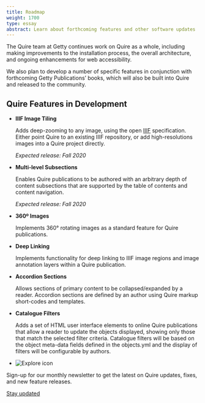 ```yaml
---
title: Roadmap
weight: 1700
type: essay
abstract: Learn about forthcoming features and other software updates
---
```


The Quire team at Getty continues work on Quire as a whole, including making improvements to the installation process, the overall architecture, and ongoing enhancements for web accessibility.

We also plan to develop a number of specific features in conjunction with forthcoming Getty Publications’ books, which will also be built into Quire and released to the community.

## Quire Features in Development

<div class="feature-list">

- **IIIF Image Tiling**

    Adds deep-zooming to any image, using the open [IIIF](https://iiif.io/) specification. Either point Quire to an existing IIIF repository, or add high-resolutions images into a Quire project directly.

    *Expected release: Fall 2020*

- **Multi-level Subsections**

    Enables Quire publications to be authored with an arbitrary depth of content subsections that are supported by the table of contents and content navigation.

    *Expected release: Fall 2020*  

- **360º Images**

    Implements 360° rotating images as a standard feature for Quire publications.

- **Deep Linking**

    Implements functionality for deep linking to IIIF image regions and image annotation layers within a Quire publication.

- **Accordion Sections**

    Allows sections of primary content to be collapsed/expanded by a reader. Accordion sections are defined by an author using Quire markup short-codes and templates.

- **Catalogue Filters**

    Adds a set of HTML user interface elements to online Quire publications that allow a reader to update the objects displayed, showing only those that match the selected filter criteria. Catalogue filters will be based on the object meta-data fields defined in the objects.yml and the display of filters will be configurable by authors.

</div>

<div class="feature-cards">

-  ![Explore icon](/img/illustrations/roadmap.png)
</div>

Sign-up for our monthly newsletter to get the latest on Quire updates, fixes, and new feature releases.

<div class="action-button">

[Stay updated](http://eepurl.com/hg8ROf)

</div>
